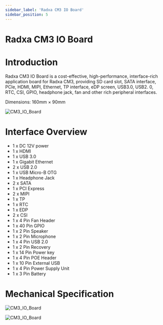 ```yaml
---
sidebar_label: 'Radxa CM3 IO Board'
sidebar_position: 5
---
```


# Radxa CM3 IO Board

# Introduction

Radxa CM3 IO Board is a cost-effective, high-performance, interface-rich application board for Radxa CM3, providing SD card slot, SATA interface, PCIe, HDMI, MIPI, Ethernet, TP interface, eDP screen, USB3.0, USB2. 0, RTC, CSI, GPIO, headphone jack, fan and other rich peripheral interfaces.

Dimensions: 160mm × 90mm

![CM3_IO_Board](/img/accessories/cm3-io-board/cm3-io-board.webp)

# Interface Overview

- 1 x DC 12V power
- 1 x HDMI
- 1 x USB 3.0
- 1 x Gigabit Ethernet
- 2 x USB 2.0
- 1 x USB Micro-B OTG
- 1 x Headphone Jack
- 2 x SATA
- 1 x PCI Express
- 2 x MIPI 
- 1 x TP
- 1 x RTC
- 1 x EDP
- 2 x CSI
- 1 x 4 Pin Fan Header
- 1 x 40 Pin GPIO
- 1 x 2 Pin Speaker
- 1 x 2 Pin Microphone
- 1 x 4 Pin USB 2.0
- 1 x 2 Pin Recovery
- 1 x 14 Pin Power key
- 1 x 4 Pin POE Header
- 1 x 10 Pin External USB
- 1 x 4 Pin Power Supply Unit
- 1 x 3 Pin Battery

# Mechanical Specification

![CM3_IO_Board](/img/accessories/cm3-io-board/cm3-io-top-specification.webp)

![CM3_IO_Board](/img/accessories/cm3-io-board/cm3-io-bottom-specification.webp)
